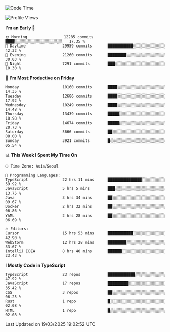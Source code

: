 <!--START_SECTION:waka-->
![Code Time](http://img.shields.io/badge/Code%20Time-7%2C461%20hrs%2033%20mins-blue)

![Profile Views](http://img.shields.io/badge/Profile%20Views-0-blue)

**I'm an Early 🐤** 

```text
🌞 Morning                12285 commits       ████░░░░░░░░░░░░░░░░░░░░░   17.35 % 
🌆 Daytime                29959 commits       ███████████░░░░░░░░░░░░░░   42.32 % 
🌃 Evening                21260 commits       ████████░░░░░░░░░░░░░░░░░   30.03 % 
🌙 Night                  7291 commits        ███░░░░░░░░░░░░░░░░░░░░░░   10.30 % 
```
📅 **I'm Most Productive on Friday** 

```text
Monday                   10160 commits       ████░░░░░░░░░░░░░░░░░░░░░   14.35 % 
Tuesday                  12686 commits       ████░░░░░░░░░░░░░░░░░░░░░   17.92 % 
Wednesday                10249 commits       ████░░░░░░░░░░░░░░░░░░░░░   14.48 % 
Thursday                 13439 commits       █████░░░░░░░░░░░░░░░░░░░░   18.98 % 
Friday                   14674 commits       █████░░░░░░░░░░░░░░░░░░░░   20.73 % 
Saturday                 5666 commits        ██░░░░░░░░░░░░░░░░░░░░░░░   08.00 % 
Sunday                   3921 commits        █░░░░░░░░░░░░░░░░░░░░░░░░   05.54 % 
```


📊 **This Week I Spent My Time On** 

```text
🕑︎ Time Zone: Asia/Seoul

💬 Programming Languages: 
TypeScript               22 hrs 11 mins      ███████████████░░░░░░░░░░   59.92 % 
JavaScript               5 hrs 5 mins        ███░░░░░░░░░░░░░░░░░░░░░░   13.75 % 
Java                     3 hrs 34 mins       ██░░░░░░░░░░░░░░░░░░░░░░░   09.67 % 
Docker                   2 hrs 32 mins       ██░░░░░░░░░░░░░░░░░░░░░░░   06.86 % 
YAML                     2 hrs 28 mins       ██░░░░░░░░░░░░░░░░░░░░░░░   06.69 % 

🔥 Editors: 
Cursor                   15 hrs 53 mins      ███████████░░░░░░░░░░░░░░   42.90 % 
WebStorm                 12 hrs 28 mins      ████████░░░░░░░░░░░░░░░░░   33.67 % 
IntelliJ IDEA            8 hrs 40 mins       ██████░░░░░░░░░░░░░░░░░░░   23.43 % 
```

**I Mostly Code in TypeScript** 

```text
TypeScript               23 repos            ████████████░░░░░░░░░░░░░   47.92 % 
JavaScript               17 repos            █████████░░░░░░░░░░░░░░░░   35.42 % 
CSS                      3 repos             ██░░░░░░░░░░░░░░░░░░░░░░░   06.25 % 
Rust                     1 repo              █░░░░░░░░░░░░░░░░░░░░░░░░   02.08 % 
HTML                     1 repo              █░░░░░░░░░░░░░░░░░░░░░░░░   02.08 % 
```




 Last Updated on 19/03/2025 19:02:52 UTC
<!--END_SECTION:waka-->
